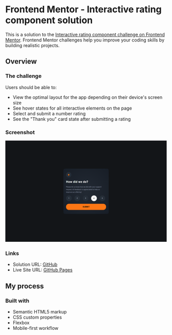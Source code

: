 # Frontend Mentor - Interactive rating component solution

This is a solution to the [Interactive rating component challenge on Frontend Mentor](https://www.frontendmentor.io/challenges/interactive-rating-component-koxpeBUmI). Frontend Mentor challenges help you improve your coding skills by building realistic projects. 

## Overview

### The challenge

Users should be able to:

- View the optimal layout for the app depending on their device's screen size
- See hover states for all interactive elements on the page
- Select and submit a number rating
- See the "Thank you" card state after submitting a rating

### Screenshot

![](./preview.png)

### Links

- Solution URL: [GitHub](https://github.com/rradiohysteria/interactive-rating-component)
- Live Site URL: [GitHub Pages](https://rradiohysteria.github.io/interactive-rating-component/)

## My process

### Built with

- Semantic HTML5 markup
- CSS custom properties
- Flexbox
- Mobile-first workflow
